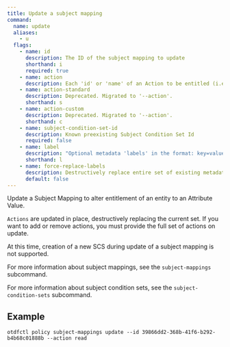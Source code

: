 ```yaml
---
title: Update a subject mapping
command:
  name: update
  aliases:
    - u
  flags:
    - name: id
      description: The ID of the subject mapping to update
      shorthand: i
      required: true
    - name: action
      description: Each 'id' or 'name' of an Action to be entitled (i.e. 'create', 'read', 'update', 'delete')
    - name: action-standard
      description: Deprecated. Migrated to '--action'.
      shorthand: s
    - name: action-custom
      description: Deprecated. Migrated to '--action'.
      shorthand: c
    - name: subject-condition-set-id
      description: Known preexisting Subject Condition Set Id
      required: false
    - name: label
      description: "Optional metadata 'labels' in the format: key=value"
      shorthand: l
    - name: force-replace-labels
      description: Destructively replace entire set of existing metadata 'labels' with any provided to this command
      default: false
---
```


Update a Subject Mapping to alter entitlement of an entity to an Attribute Value.

`Actions` are updated in place, destructively replacing the current set. If you want to add or remove actions, you must provide the full set of actions on update.

At this time, creation of a new SCS during update of a subject mapping is not supported.

For more information about subject mappings, see the `subject-mappings` subcommand.

For more information about subject condition sets, see the `subject-condition-sets` subcommand.

## Example

```shell
otdfctl policy subject-mappings update --id 39866dd2-368b-41f6-b292-b4b68c01888b --action read
```
